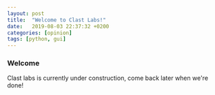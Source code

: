 ```yaml
---
layout: post
title:  "Welcome to Clast Labs!"
date:   2019-08-03 22:37:32 +0200
categories: [opinion]
tags: [python, gui]
---
```

### Welcome

Clast labs is currently under construction, come back later when we're done!
